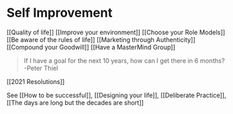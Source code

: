 # Self Improvement


[[Quality of life]]
[[Improve your environment]]
[[Choose your Role Models]]
[[Be aware of the rules of life]]
[[Marketing through Authenticity]]
[[Compound your Goodwill]]
[[Have a MasterMind Group]]

> If I have a goal for the next 10 years, how can I get there in 6 months? 
-Peter Thiel




[[2021 Resolutions]]




See [[How to be successful]], [[Designing your life]], [[Deliberate Practice]], [[The days are long but the decades are short]]